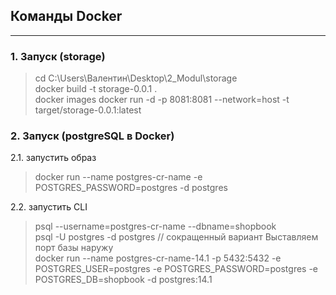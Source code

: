 ## Команды Docker    
***   
### 1.  Запуск (storage) 
> cd C:\Users\Валентин\Desktop\2_Modul\storage    
> docker build -t storage-0.0.1 .  
> docker images 
> docker run -d -p 8081:8081 --network=host -t target/storage-0.0.1:latest    

### 2.  Запуск (postgreSQL в Docker)  
  2.1. запустить образ
> docker run --name postgres-cr-name -e POSTGRES_PASSWORD=postgres -d postgres    

  2.2. запустить CLI    
> psql --username=postgres-cr-name --dbname=shopbook    
> psql -U postgres -d postgres     // сокращенный вариант
> Выставляем порт базы наружу  
> docker run --name postgres-cr-name-14.1 -p 5432:5432 -e POSTGRES_USER=postgres -e POSTGRES_PASSWORD=postgres -e POSTGRES_DB=shopbook -d postgres:14.1